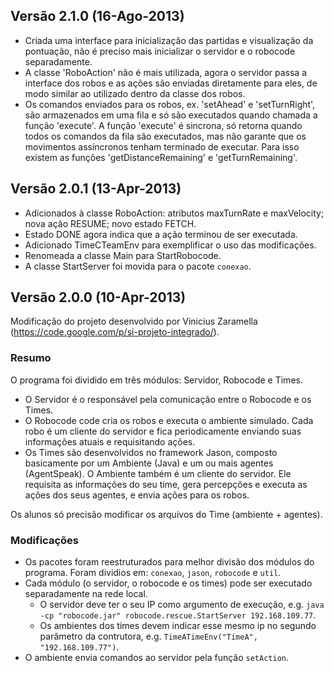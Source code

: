 ## Versão 2.1.0 (16-Ago-2013)

* Criada uma interface para inicialização das partidas e visualização da pontuação, não é preciso mais inicializar o servidor e o robocode separadamente.
* A classe 'RoboAction' não é mais utilizada, agora o servidor passa a interface dos robos e as ações são enviadas diretamente para eles, de modo similar ao utilizado dentro da classe dos robos.
* Os comandos enviados para os robos, ex. 'setAhead' e 'setTurnRight', são armazenados em uma fila e só são executados quando chamada a função 'execute'. A função 'execute' é sincrona, só retorna quando todos os comandos da fila são executados, mas não garante que os movimentos assíncronos tenham terminado de executar. Para isso existem as funções 'getDistanceRemaining' e 'getTurnRemaining'.


## Versão 2.0.1 (13-Apr-2013)

* Adicionados à classe RoboAction: atributos maxTurnRate e maxVelocity; nova ação RESUME; novo estado FETCH.
* Estado DONE agora indica que a ação terminou de ser executada.
* Adicionado TimeCTeamEnv para exemplificar o uso das modificações.
* Renomeada a classe Main para StartRobocode.
* A classe StartServer foi movida para o pacote ``conexao``.

## Versão 2.0.0 (10-Apr-2013)

Modificação do projeto desenvolvido por Vinicius Zaramella (https://code.google.com/p/si-projeto-integrado/).

### Resumo

O programa foi dividido em três módulos: Servidor, Robocode e Times.
* O Servidor é o responsável pela comunicação entre o Robocode e os Times.
* O Robocode code cria os robos e executa o ambiente simulado. Cada robo é um cliente do servidor e fica periodicamente enviando suas informações atuais e requisitando ações.
* Os Times são desenvolvidos no framework Jason, composto basicamente por um Ambiente (Java) e um ou mais agentes (AgentSpeak). O Ambiente também é um cliente do servidor. Ele requisita as informações do seu time, gera percepções e executa as ações dos seus agentes, e envia ações para os robos. 

Os alunos só precisão modificar os arquivos do Time (ambiente + agentes).

### Modificações
* Os pacotes foram reestruturados para melhor divisão dos módulos do programa. Foram dividios em: ``conexao``, ``jason``, ``robocode`` e ``util``.
* Cada módulo (o servidor, o robocode e os times)  pode ser executado separadamente na rede local.
	* O servidor deve ter o seu IP como argumento de execução, e.g. ``java -cp "robocode.jar" robocode.rescue.StartServer 192.168.109.77``.
	* Os ambientes dos times devem indicar esse mesmo ip no segundo parâmetro da contrutora, e.g. ``TimeATimeEnv("TimeA", "192.168.109.77")``.
* O ambiente envia comandos ao servidor pela função ``setAction``.

